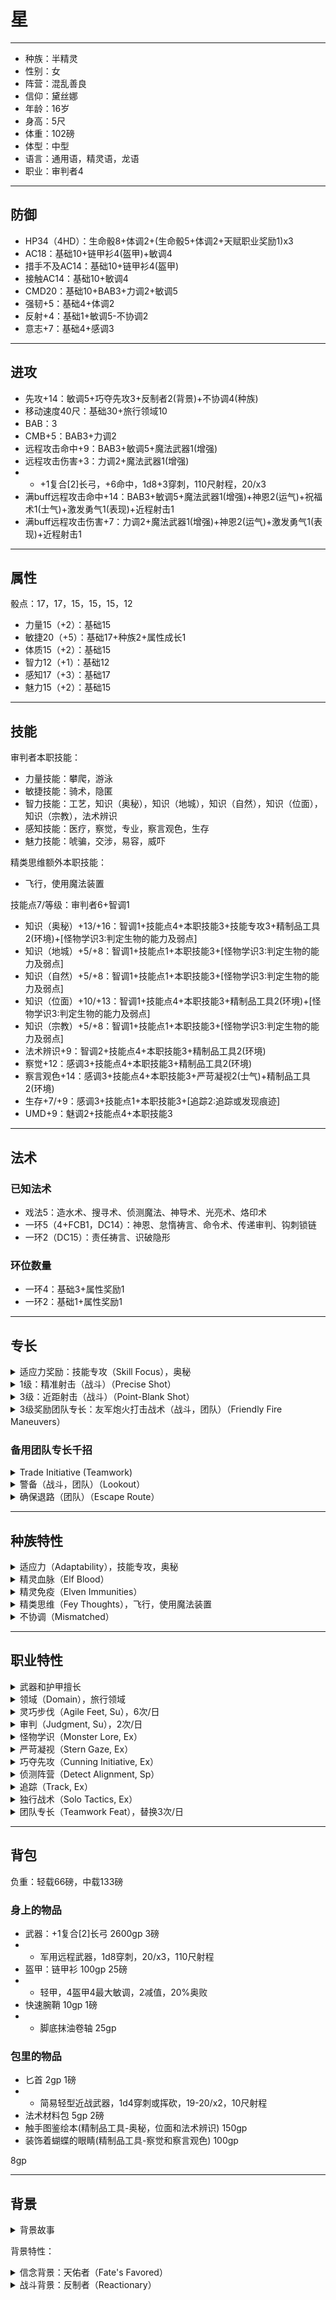 # 星

----

- 种族：半精灵
- 性别：女
- 阵营：混乱善良
- 信仰：黛丝娜
- 年龄：16岁
- 身高：5尺
- 体重：102磅
- 体型：中型
- 语言：通用语，精灵语，龙语
- 职业：审判者4

----

## 防御

- HP34（4HD）：生命骰8+体调2+(生命骰5+体调2+天赋职业奖励1)x3
- AC18：基础10+链甲衫4(盔甲)+敏调4
- 措手不及AC14：基础10+链甲衫4(盔甲)
- 接触AC14：基础10+敏调4
- CMD20：基础10+BAB3+力调2+敏调5
- 强韧+5：基础4+体调2
- 反射+4：基础1+敏调5-不协调2
- 意志+7：基础4+感调3

----

## 进攻

- 先攻+14：敏调5+巧夺先攻3+反制者2(背景)+不协调4(种族)
- 移动速度40尺：基础30+旅行领域10
- BAB：3
- CMB+5：BAB3+力调2
- 远程攻击命中+9：BAB3+敏调5+魔法武器1(增强)
- 远程攻击伤害+3：力调2+魔法武器1(增强)
- - +1复合[2]长弓，+6命中，1d8+3穿刺，110尺射程，20/x3
- 满buff远程攻击命中+14：BAB3+敏调5+魔法武器1(增强)+神恩2(运气)+祝福术1(士气)+激发勇气1(表现)+近程射击1
- 满buff远程攻击伤害+7：力调2+魔法武器1(增强)+神恩2(运气)+激发勇气1(表现)+近程射击1

----

## 属性

骰点：17，17，15，15，15，12
- 力量15（+2）：基础15
- 敏捷20（+5）：基础17+种族2+属性成长1
- 体质15（+2）：基础15
- 智力12（+1）：基础12
- 感知17（+3）：基础17
- 魅力15（+2）：基础15

----

## 技能

审判者本职技能：
- 力量技能：攀爬，游泳
- 敏捷技能：骑术，隐匿
- 智力技能：工艺，知识（奥秘），知识（地城），知识（自然），知识（位面），知识（宗教），法术辨识
- 感知技能：医疗，察觉，专业，察言观色，生存
- 魅力技能：唬骗，交涉，易容，威吓

精类思维额外本职技能：
- 飞行，使用魔法装置

技能点7/等级：审判者6+智调1

- 知识（奥秘）+13/+16：智调1+技能点4+本职技能3+技能专攻3+精制品工具2(环境)+[怪物学识3:判定生物的能力及弱点]
- 知识（地城）+5/+8：智调1+技能点1+本职技能3+[怪物学识3:判定生物的能力及弱点]
- 知识（自然）+5/+8：智调1+技能点1+本职技能3+[怪物学识3:判定生物的能力及弱点]
- 知识（位面）+10/+13：智调1+技能点4+本职技能3+精制品工具2(环境)+[怪物学识3:判定生物的能力及弱点]
- 知识（宗教）+5/+8：智调1+技能点1+本职技能3+[怪物学识3:判定生物的能力及弱点]
- 法术辨识+9：智调2+技能点4+本职技能3+精制品工具2(环境)
- 察觉+12：感调3+技能点4+本职技能3+精制品工具2(环境)
- 察言观色+14：感调3+技能点4+本职技能3+严苛凝视2(士气)+精制品工具2(环境)
- 生存+7/+9：感调3+技能点1+本职技能3+[追踪2:追踪或发现痕迹]
- UMD+9：魅调2+技能点4+本职技能3

----
## 法术

### 已知法术

- 戏法5：造水术、搜寻术、侦测魔法、神导术、光亮术、烙印术
- 一环5（4+FCB1，DC14）：神恩、怠惰祷言、命令术、传递审判、钩刺锁链
- 一环2（DC15）：责任祷言、识破隐形

### 环位数量

- 一环4：基础3+属性奖励1
- 一环2：基础1+属性奖励1

----

## 专长

<details>
<summary>
适应力奖励：技能专攻（Skill Focus），奥秘
</summary>

你在所有涉及该技能的检定上获得+3加值。如果你该技能的等级为10或更高，此加值提升为+6。

特殊说明：你可以多次选取此专长。其效果不叠加。每次你获得此专长时，它作用于一种新技能。
</details>

<details>
<summary>
1级：精准射击（战斗）（Precise Shot）
</summary>
你对近战中的对手射击或投掷远程武器时不需在攻击检定上承受标准的-4减值。
</details>

<details>
<summary>
3级：近距射击（战斗）（Point-Blank Shot）
</summary>
你使用远程武器攻击30尺内的目标时在攻击和伤害检定上获得+1加值。
</details>

<details>
<summary>
3级奖励团队专长：友军炮火打击战术（战斗，团队）（Friendly Fire Maneuvers）
</summary>

（先决条件：近程射击，精准射击）

有该专长的盟友不会给敌人提供软掩蔽；因此你可以藉机攻击正常情况下因盟友提供软掩蔽而无法藉机的敌人。若习得该专长的盟友对你所在区域释放允许进行反射豁免检定来避免伤害的法术（例如火球术），你在该豁免检定上获得+4闪避加值。
</details>

### 备用团队专长千招

<details>
<summary>
Trade Initiative (Teamwork)
</summary>

After initiative is rolled but before enemies’ initiative is revealed, you may trade the results of your die roll (not including modifiers) with an adjacent ally who also possesses this feat.
</details>

<details>
<summary>
警备（战斗，团队）（Lookout）
</summary>
若你邻近一名拥有该专长的盟友，只要他能在突袭轮中行动，你就能在突袭轮中行动。如果你在正常情况下不能在突袭轮中行动，且你的先攻高于该盟友，那么你的先攻调整为该盟友的先攻-1。如果你与该盟友不需要本专长的帮助都能在突袭轮中行动，那么你们能各自进行一个标准动作与一个移动动作，或一个整轮动作。
</details>

<details>
<summary>
确保退路（团队）（Escape Route）
</summary>
具有此专长的盟友移动经过你的方格和与你邻接的方格时不会引起机会攻击。
</details>

----

## 种族特性

<details>
<summary>
适应力（Adaptability），技能专攻，奥秘
</summary>
半精灵在1级时获得“技能专攻”作为奖励专长。
</details>

<details>
<summary>
精灵血脉（Elf Blood）
</summary>
在判断与种族相关的效果时，半精灵同时被视为精灵与人类。
</details>

<details>
<summary>
精灵免疫（Elven Immunities）
</summary>
半精灵免疫魔法睡眠效果，并且在对抗惑控系法术以及效果时，豁免检定获得+2种族加值。
</details>

<details>
<summary>
精类思维（Fey Thoughts），飞行，使用魔法装置
</summary>
在以下技能中选择两项技能：特技、唬骗、攀爬、交涉、易容、逃脱、飞行、知识（自然）、察觉、表演、察言观色、巧手、潜行、游泳、使用魔法装置。所选技能成为本职技能。该特性取代多才多艺。
</details>

<details>
<summary>
不协调（Mismatched）
</summary>
并非拥有着人类与精灵混合的身体和面部特征，或非倾向于父母其中一方，一小部分半精灵拥有异常的混合特征。他们拥有明显不协调的眼睛和耳朵，以及参差不齐的肢体。拥有此特性的半精灵在反射豁免承受-2罚值，但在先攻检定获得+4种族加值。此特性取代敏锐感官和昏暗视觉。
</details>

----

## 职业特性

<details>
<summary>
武器和护甲擅长
</summary>
审判者擅长使用所有简易武器，以及手弩、长弓、连发弩、短弓和他们信仰神祉的偏好武器。他们擅长轻型、中型盔甲和盾牌（除了塔盾）。
</details>

<details>
<summary>
领域（Domain），旅行领域
</summary>

如同牧师，审判者信仰的神祉影响到她的阵营、她可使用的魔法以及她的价值观。尽管审判者不像牧师那样严守神祉的戒律，事实上如果能更好地为她的信仰服务她会乐意违反它们，但是她还是需要对这些规条表示尊重。审判者可以选择一个她信仰的神祉所包含的领域。审判者只有阵营符合才可以选择阵营领域。如果你的GM许可，审判者也可以为一个理念服务而非一个特定神祉，并选择一个象征她个人理想和能力的领域。对此阵营领域的约束依然生效。每个领域根据审判者等级给予一些神授力量。审判者不会获得领域奖励的法术列表，也不会得到奖励的领域法术位。审判者用他的等级决定神授力量的强度和效果如同牧师等级一样。如果审判者拥有牧师等级，她的两个领域之一必须与审判者等级所选择的领域相同。决定这个领域神授力量的强度和效果时牧师等级和审判者等级叠加，但是决定奖励法术时不会叠加。

你是一名探险家，在旅行中找到简单的快乐，它是脚、魔法、神奇的运输工具。你的基本速度增加10英尺。
</details>

<details>
<summary>
灵巧步伐（Agile Feet, Su），6次/日
</summary>
以一个自由动作，你可以在一轮中获得更好的机动性。在接下来的一轮中，你忽视所有困难地形带来的穿越时的移动力惩罚。你每日可使用本能力的次数为“3+感知修正”。
</details>

<details>
<summary>
审判（Judgment, Su），2次/日
</summary>

从1级开始，审判者可以用一个迅捷动作对她的敌人进行审判。当审判开始时，审判者根据使用的审判类型获得加值或者特殊能力。1级时审判者每天可以使用这个能力1次。在4级及之后每3级，审判者每天可以获得额外1次使用次数。一旦启动，这个能力持续到战斗结束，然后所有优势马上消失。审判者必须参与战斗才能获得这些优势。如果她陷入惊惧、恐慌、麻痹、震慑、昏迷，或者其他不能参与战斗的状态，该能力不会结束，但她失去审判带来的优势、直到回归到战斗中。当审判者使用该能力时，她必须选择一种审判效果。以一个迅捷动作，她可以改变审判种类。如果审判者是邪恶阵营，她得到的是亵渎加值而非神圣加值。中立阵营的审判者必须选择获得神圣加值或亵渎加值，一旦选定将无法改变。

惩戒（Destruction）：审判者充满了神圣的怒火，在所有武器伤害上获得+1神圣加值。这个加值每3级审判者等级额外+1。

治疗（Healing）：审判者被治疗之光包围，获得1点快速医疗。只要审判者依然存活并且审判未结束，她就可以每轮获得1点治疗。每轮治疗量每3级审判者等级额外+1。

正义（Justice）：这个审判促使审判者寻求正义，在所有攻击上获得+1神圣加值。这个加值每5级审判者等级额外+1。10级时，当确认重击威胁时该加值加倍。

锐刺（Piercing）：这个审判让审判者强大的集中力并且让他的法术更加强大。这个审判给予专注检定及穿透法术抗力的施法者等级检定+1神圣加值。这个加值每3级审判者等级额外+1。

保护（Protection）：审判者身旁环绕着保护的光环，给予防御等级+1神圣加值。这个加值每5级审判者等级额外+1。10级时，当确认对你造成的重击威胁时该加值加倍。

纯净（Purity）：审判者对敌人的卑劣侵害获得保护，在所有豁免检定上获得+1神圣加值。这个加值每5级审判者等级额外+1。10级时，这个加值对抗诅咒、疾病和毒素时加倍。

坚韧（Resiliency）：审判者更能对抗伤害，获得伤害减免“1/魔法”。这个伤害减免每5级审判者等级额外+1。10级时，伤害减免从魔法变为审判者的对立阵营（混乱、邪恶、善良、秩序）。如果她是中立阵营，审判者不会得到该提升。

抗力（Resistance）：审判者受到一层闪烁的光环防护，获得2点能量抗力，对应的能量类型在审判开始时选择决定（强酸、寒冷、电击、火焰、音波）。这个防护每3级审判者等级额外+2。

制裁（Smiting）：审判为审判者的武器浸染神圣的光芒。审判者的武器在穿透伤害减免时视为魔法武器。6级时，审判者的武器在穿透伤害减免时同时被视为一个阵营武器（混乱、邪恶、善良、秩序）。阵营种类取决于审判者的阵营。如果审判者是中立阵营，她不会得到这个好处。10级时，审判者的武器在穿透伤害减免时视为精金武器（但不会额外减少硬度）。
</details>


<details>
<summary>
怪物学识（Monster Lore, Ex）
</summary>
当判定生物的能力及弱点时，审判者在智力修正之外，额外将她的感知修正加在知识技能检定上。
</details>

<details>
<summary>
严苛凝视（Stern Gaze, Ex）
</summary>
审判者擅长于察觉她们敌人的诡计并威吓他们。审判者在所有威吓及察言观色上得到审判者等级一半（最少+1）的士气加值。
</details>

<details>
<summary>
巧夺先攻（Cunning Initiative, Ex）
</summary>
在2级时，审判者在敏捷修正之外，额外将她的感知修正加在先攻检定上。
</details>

<details>
<summary>
侦测阵营（Detect Alignment, Sp）
</summary>
审判者可以随意使用‘侦测混乱’、‘侦测邪恶’、‘侦测善良’或‘侦测秩序’。在同一时间内她只能使用其中一个。
</details>

<details>
<summary>
追踪（Track, Ex）
</summary>
在2级，当审判者进行追踪或发现痕迹的生存检定时，可将她一半职业等级加入检定。
</details>

<details>
<summary>
独行战术（Solo Tactics, Ex）
</summary>
到了3级，审判者所有的盟友都可以如同具有相同团队专长一般，为审判者提供团队专长的好处。她的盟友不会获得团队专长的效果，除非他们本身确实具有这个专长。盟友的站位或行动依然必须符合团队专长的先决条件，审判者才能获得对应的奖励。
</details>

<details>
<summary>
团队专长（Teamwork Feat），替换3次/日
</summary>
在3级以及之后每3级，审判者额外获得1个团队专长。这些奖励专长必须从团队专长列表中选择。审判者选择专长必须满足专长的先决条件。以一个标准动作，审判者可以选择学习一个新的团队专长来代替最新获得的一个团队专长。实际上，审判者失去一个奖励专长，替换成一个新的。她只能替换最近获得的团队专长。当她获得一个新的团队专长，之前所学的团队专长将固定并且不能用于替换。审判者每天可以替换最近的团队专长次数等于她的感知修正。
</details>

----

## 背包

负重：轻载66磅，中载133磅

### 身上的物品

- 武器：+1复合[2]长弓 2600gp 3磅
- - 军用远程武器，1d8穿刺，20/x3，110尺射程
- 盔甲：链甲衫 100gp 25磅 
- - 轻甲，4盔甲4最大敏调，2减值，20%奥败
- 快速腕鞘 10gp 1磅
- - 脚底抹油卷轴 25gp

### 包里的物品


- 匕首 2gp 1磅
- - 简易轻型近战武器，1d4穿刺或挥砍，19-20/x2，10尺射程
- 法术材料包 5gp 2磅
- 触手图鉴绘本(精制品工具-奥秘，位面和法术辨识) 150gp
- 装饰着蝴蝶的眼睛(精制品工具-察觉和察言观色) 100gp

8gp

----

## 背景

<details>
<summary>
背景故事
</summary>

星在贵族家庭中被养大，整天呆在家里的星只通过书籍了解世界。在绘本里了解了各种各样的怪物之后，它们总是会出现在星的梦里欺负星。阅读到关于梦境女神黛丝娜的介绍后，星才意识到这些梦境是来自黛丝娜的赐福，让她在梦里舒舒服服地学到了许多怪物学识和战斗技巧，如何使用武器与这些怪物战斗，并在梦里获得主导地位。她发现在现实中她也可以熟练地进行射击，并用黛丝娜的神术强化自己。

在学习到了足够的战斗技巧之后，星打算出发去现实中亲身体验一下这些怪物，同时还可以帮助和指引旅人来散播黛丝娜的恩典。星前往了听上去会有很多怪物和坏人出没的埋没城，但现实中的怪物比黛丝娜梦境中的怪物更凶残和强大，屡屡败退的星只好偷偷躲在有时会出现的警卫队后面用弓箭支援。和警卫队混熟之后他们邀请了星加入警卫队。虽然星不喜欢警卫队的规章制度，但呆在警卫队里就可以合作制服更强大的在梦里从未体验过的怪物，所以她接受了邀请并对这些制度闭口不言。
</details>

背景特性：

<details>
<summary>
信念背景：天佑者（Fate's Favored）
</summary>
天命注视着你。当你受益于幸运加值或类似状况时，该加值提高1。
</details>

<details>
<summary>
战斗背景：反制者（Reactionary）
</summary>
你幼时常受人欺负，但从来都不会主动发难。取而代之的是你精于预见突然袭击、并能够快速应对威胁。你的先攻检定获得+2背景加值。
</details>
